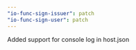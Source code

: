 ```yaml
---
"io-func-sign-issuer": patch
"io-func-sign-user": patch
---
```


Added support for console log in host.json

